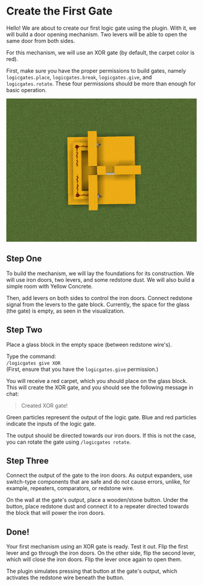 # Create the First Gate

Hello! We are about to create our first logic gate using the plugin. With it, we will build a door opening mechanism. Two levers will be able to open the same door from both sides.

For this mechanism, we will use an XOR gate (by default, the carpet color is red).

First, make sure you have the proper permissions to build gates, namely `logicgates.place`, `logicgates.break`, `logicgates.give`, and `logicgates.rotate`. These four permissions should be more than enough for basic operation.

![Build first gate animation](../assets/first-logic-gate.gif)

## Step One

To build the mechanism, we will lay the foundations for its construction. We will use iron doors, two levers, and some redstone dust. We will also build a simple room with Yellow Concrete.

Then, add levers on both sides to control the iron doors. Connect redstone signal from the levers to the gate block. Currently, the space for the glass (the gate) is empty, as seen in the visualization.

## Step Two

Place a glass block in the empty space (between redstone wire's).

Type the command:  
`/logicgates give XOR`  
(First, ensure that you have the `logicgates.give` permission.)

You will receive a red carpet, which you should place on the glass block. This will create the XOR gate, and you should see the following message in chat:

> Created XOR gate!

Green particles represent the output of the logic gate. Blue and red particles indicate the inputs of the logic gate.

The output should be directed towards our iron doors. If this is not the case, you can rotate the gate using `/logicgates rotate`.

## Step Three

Connect the output of the gate to the iron doors. As output expanders, use switch-type components that are safe and do not cause errors, unlike, for example, repeaters, comparators, or redstone wire.

On the wall at the gate's output, place a wooden/stone button. Under the button, place redstone dust and connect it to a repeater directed towards the block that will power the iron doors.

## Done!

Your first mechanism using an XOR gate is ready. Test it out. Flip the first lever and go through the iron doors. On the other side, flip the second lever, which will close the iron doors. Flip the lever once again to open them.

The plugin simulates pressing that button at the gate's output, which activates the redstone wire beneath the button.